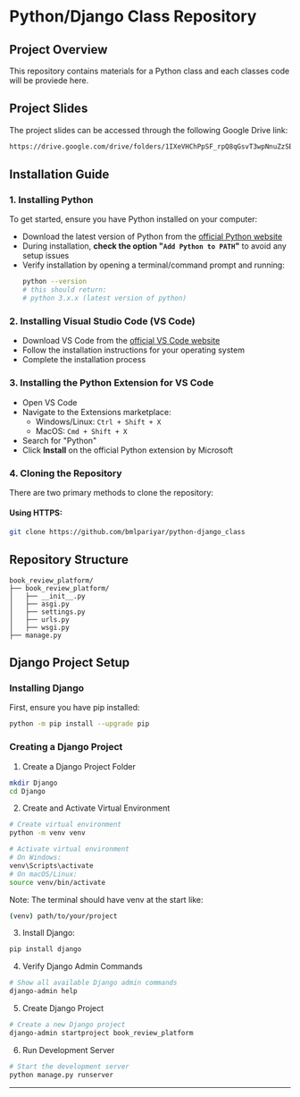 # Python/Django Class Repository

## Project Overview
This repository contains materials for a Python class and each classes code will be proviede here.
## Project Slides
The project slides can be accessed through the following Google Drive link:
```bash
https://drive.google.com/drive/folders/1IXeVHChPpSF_rpQ8qGsvT3wpNnuZzSBu?usp=sharing
```
## Installation Guide

### 1. Installing Python
To get started, ensure you have Python installed on your computer:

- Download the latest version of Python from the [official Python website](https://www.python.org/downloads/)
- During installation, **check the option "`Add Python to PATH`"** to avoid any setup issues
- Verify installation by opening a terminal/command prompt and running:
  ```bash
  python --version
  # this should return:
  # python 3.x.x (latest version of python)
  ```

### 2. Installing Visual Studio Code (VS Code)
- Download VS Code from the [official VS Code website](https://code.visualstudio.com/)
- Follow the installation instructions for your operating system
- Complete the installation process

### 3. Installing the Python Extension for VS Code
- Open VS Code
- Navigate to the Extensions marketplace:
  - Windows/Linux: `Ctrl + Shift + X`
  - MacOS: `Cmd + Shift + X`
- Search for "Python"
- Click **Install** on the official Python extension by Microsoft

### 4. Cloning the Repository
There are two primary methods to clone the repository:

#### Using HTTPS:
```bash
git clone https://github.com/bmlpariyar/python-django_class
```
## Repository Structure
```
book_review_platform/
├── book_review_platform/
│   ├── __init__.py
│   ├── asgi.py
│   ├── settings.py
│   ├── urls.py
│   ├── wsgi.py
├── manage.py
```


## Django Project Setup

### Installing Django
First, ensure you have pip installed:
```bash
python -m pip install --upgrade pip
```

### Creating a Django Project

1. Create a Django Project Folder
```bash
mkdir Django
cd Django
```

2. Create and Activate Virtual Environment
```bash
# Create virtual environment
python -m venv venv

# Activate virtual environment
# On Windows:
venv\Scripts\activate
# On macOS/Linux:
source venv/bin/activate
```
Note: The terminal should have venv at the start like:
```bash
(venv) path/to/your/project
```

3. Install Django:
```bash
pip install django
```

4. Verify Django Admin Commands
```bash
# Show all available Django admin commands
django-admin help
```

5. Create Django Project
```bash
# Create a new Django project
django-admin startproject book_review_platform
```

6. Run Development Server
```bash
# Start the development server
python manage.py runserver
```
---
